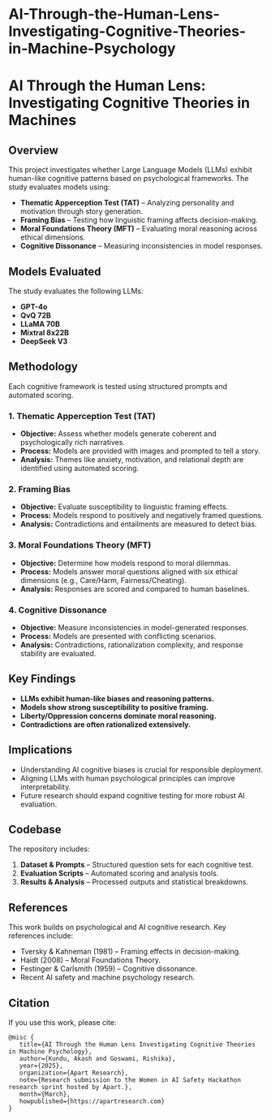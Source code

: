 # AI-Through-the-Human-Lens-Investigating-Cognitive-Theories-in-Machine-Psychology

# AI Through the Human Lens: Investigating Cognitive Theories in Machines

## Overview
This project investigates whether Large Language Models (LLMs) exhibit human-like cognitive patterns based on psychological frameworks. The study evaluates models using:

- **Thematic Apperception Test (TAT)** – Analyzing personality and motivation through story generation.
- **Framing Bias** – Testing how linguistic framing affects decision-making.
- **Moral Foundations Theory (MFT)** – Evaluating moral reasoning across ethical dimensions.
- **Cognitive Dissonance** – Measuring inconsistencies in model responses.

## Models Evaluated
The study evaluates the following LLMs:
- **GPT-4o**
- **QvQ 72B**
- **LLaMA 70B**
- **Mixtral 8x22B**
- **DeepSeek V3**

## Methodology
Each cognitive framework is tested using structured prompts and automated scoring.

### 1. Thematic Apperception Test (TAT)
- **Objective:** Assess whether models generate coherent and psychologically rich narratives.
- **Process:** Models are provided with images and prompted to tell a story.
- **Analysis:** Themes like anxiety, motivation, and relational depth are identified using automated scoring.

### 2. Framing Bias
- **Objective:** Evaluate susceptibility to linguistic framing effects.
- **Process:** Models respond to positively and negatively framed questions.
- **Analysis:** Contradictions and entailments are measured to detect bias.

### 3. Moral Foundations Theory (MFT)
- **Objective:** Determine how models respond to moral dilemmas.
- **Process:** Models answer moral questions aligned with six ethical dimensions (e.g., Care/Harm, Fairness/Cheating).
- **Analysis:** Responses are scored and compared to human baselines.

### 4. Cognitive Dissonance
- **Objective:** Measure inconsistencies in model-generated responses.
- **Process:** Models are presented with conflicting scenarios.
- **Analysis:** Contradictions, rationalization complexity, and response stability are evaluated.

## Key Findings
- **LLMs exhibit human-like biases and reasoning patterns.**
- **Models show strong susceptibility to positive framing.**
- **Liberty/Oppression concerns dominate moral reasoning.**
- **Contradictions are often rationalized extensively.**

## Implications
- Understanding AI cognitive biases is crucial for responsible deployment.
- Aligning LLMs with human psychological principles can improve interpretability.
- Future research should expand cognitive testing for more robust AI evaluation.

## Codebase
The repository includes:
1. **Dataset & Prompts** – Structured question sets for each cognitive test.
2. **Evaluation Scripts** – Automated scoring and analysis tools.
3. **Results & Analysis** – Processed outputs and statistical breakdowns.

## References
This work builds on psychological and AI cognitive research. Key references include:
- Tversky & Kahneman (1981) – Framing effects in decision-making.
- Haidt (2008) – Moral Foundations Theory.
- Festinger & Carlsmith (1959) – Cognitive dissonance.
- Recent AI safety and machine psychology research.

## Citation
If you use this work, please cite:
```
@misc {
   title={AI Through the Human Lens Investigating Cognitive Theories in Machine Psychology},
   author={Kundu, Akash and Goswami, Rishika},
   year={2025},
   organization={Apart Research},
   note={Research submission to the Women in AI Safety Hackathon research sprint hosted by Apart.},
   month={March},
   howpublished={https://apartresearch.com}
}
